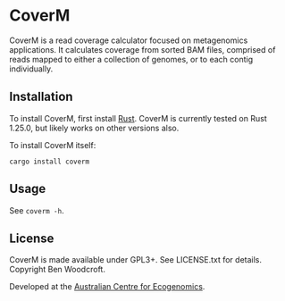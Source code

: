 # CoverM

CoverM is a read coverage calculator focused on metagenomics applications. It
calculates coverage from sorted BAM files, comprised of reads mapped to either a
collection of genomes, or to each contig individually.

## Installation

To install CoverM, first install [Rust](https://www.rust-lang.org/). CoverM is currently tested on Rust
1.25.0, but likely works on other versions also.

To install CoverM itself:
```
cargo install coverm
```

## Usage
See `coverm -h`.

## License

CoverM is made available under GPL3+. See LICENSE.txt for details. Copyright Ben
Woodcroft.

Developed at the [Australian Centre for Ecogenomics](http://ecogenomic.org).

